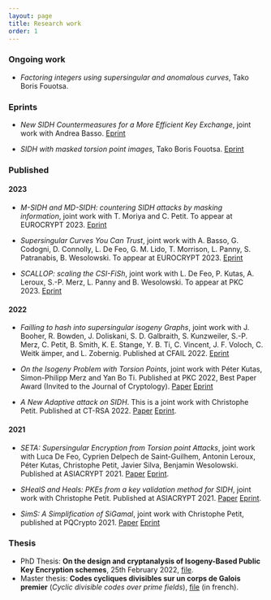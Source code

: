 ```yaml
---
layout: page
title: Research work
order: 1
---
```


### Ongoing work

- *Factoring integers using supersingular and anomalous curves*, Tako Boris Fouotsa.

### Eprints

- *New SIDH Countermeasures for a More Efficient Key Exchange*, joint work with Andrea Basso.  [Eprint](https://eprint.iacr.org/2023/791)

- *SIDH with masked torsion point images*, Tako Boris Fouotsa.  [Eprint](https://eprint.iacr.org/2022/1054)


### Published  

#### 2023

- *M-SIDH and MD-SIDH: countering SIDH attacks by masking information*, joint work with T. Moriya and C. Petit.  To appear at EUROCRYPT 2023. [Eprint](https://eprint.iacr.org/2023/013)

- *Supersingular Curves You Can Trust*, joint work with A. Basso, G. Codogni, D. Connolly, L. De Feo, G. M. Lido, T. Morrison, L. Panny, S. Patranabis, B. Wesolowski. To appear at EUROCRYPT 2023. [Eprint](https://eprint.iacr.org/2022/1469)

- *SCALLOP: scaling the CSI-FiSh*, joint work with L. De Feo, P. Kutas, A. Leroux, S.-P. Merz, L. Panny and B. Wesolowski. To appear at PKC 2023. [Eprint](https://eprint.iacr.org/2023/058)

#### 2022

- *Failling to hash into supersingular isogeny Graphs*, joint work with J. Booher, R. Bowden, J. Doliskani, S. D. Galbraith, S. Kunzweiler, S.-P. Merz, C. Petit, B. Smith, K. E. Stange, Y. B. Ti, C. Vincent, J. F. Voloch, C. Weitk ̈amper, and L. Zobernig. Published at CFAIL 2022.  [Eprint](https://eprint.iacr.org/2022/518)

- *On the Isogeny Problem with Torsion Points*, joint work with Péter Kutas, Simon-Philipp Merz and Yan Bo Ti. Published at PKC 2022, Best Paper Award (Invited to the Journal of Cryptology). [Paper](https://link.springer.com/chapter/10.1007/978-3-030-97121-2_6) [Eprint](https://eprint.iacr.org/2021/153)

- *A New Adaptive attack on SIDH*. This is a joint work with Christophe Petit. Published at CT-RSA 2022. [Paper](https://link.springer.com/chapter/10.1007/978-3-030-95312-6_14)  [Eprint](https://eprint.iacr.org/2021/1322).

#### 2021

- *SETA: Supersingular Encryption from Torsion point Attacks*, joint work with Luca De Feo, Cyprien Delpech de Saint-Guilhem, Antonin Leroux, Péter Kutas, Christophe Petit, Javier Silva, Benjamin Wesolowski. Published at ASIACRYPT 2021. [Paper](https://link.springer.com/chapter/10.1007/978-3-030-92068-5_9)  [Eprint](https://eprint.iacr.org/2019/1291).

- *SHealS and Heals: PKEs from a key validation method for SIDH*,  joint work with Christophe Petit.  Published at ASIACRYPT 2021. [Paper](https://link.springer.com/chapter/10.1007%2F978-3-030-92068-5_10) [Eprint](https://eprint.iacr.org/2021/1596).

- *SimS: A Simplification of SiGamal*,  joint work with Christophe Petit, published at PQCrypto 2021. [Paper](https://link.springer.com/chapter/10.1007/978-3-030-81293-5_15) [Eprint](https://eprint.iacr.org/2021/218)



### Thesis

- PhD Thesis: **On the design and cryptanalysis of Isogeny-Based Public Key Encryption schemes**, 25th February 2022, [file](http://www.matfis.uniroma3.it/Allegati/Dottorato/TESI/fboris/Fouotsa_thesis_final_.pdf).
- Master thesis: **Codes cycliques divisibles sur un corps de Galois premier** (*Cyclic divisible codes over prime fields*), [file](https://github.com/BorisFouotsa/BorisFouotsa.github.io/blob/main/files/MasterThesisBF.pdf?raw=true) (in french).
